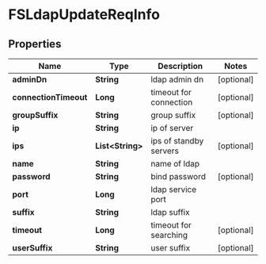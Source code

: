 # FSLdapUpdateReqInfo

## Properties
Name | Type | Description | Notes
------------ | ------------- | ------------- | -------------
**adminDn** | **String** | ldap admin dn |  [optional]
**connectionTimeout** | **Long** | timeout for connection |  [optional]
**groupSuffix** | **String** | group suffix |  [optional]
**ip** | **String** | ip of server | 
**ips** | **List&lt;String&gt;** | ips of standby servers |  [optional]
**name** | **String** | name of ldap | 
**password** | **String** | bind password |  [optional]
**port** | **Long** | ldap service port | 
**suffix** | **String** | ldap suffix | 
**timeout** | **Long** | timeout for searching |  [optional]
**userSuffix** | **String** | user suffix |  [optional]
